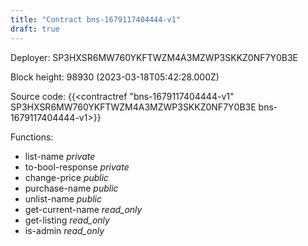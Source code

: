```yaml
---
title: "Contract bns-1679117404444-v1"
draft: true
---
```

Deployer: SP3HXSR6MW760YKFTWZM4A3MZWP3SKKZ0NF7Y0B3E


 



Block height: 98930 (2023-03-18T05:42:28.000Z)

Source code: {{<contractref "bns-1679117404444-v1" SP3HXSR6MW760YKFTWZM4A3MZWP3SKKZ0NF7Y0B3E bns-1679117404444-v1>}}

Functions:

* list-name _private_
* to-bool-response _private_
* change-price _public_
* purchase-name _public_
* unlist-name _public_
* get-current-name _read_only_
* get-listing _read_only_
* is-admin _read_only_
